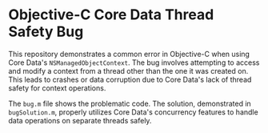 # Objective-C Core Data Thread Safety Bug

This repository demonstrates a common error in Objective-C when using Core Data's `NSManagedObjectContext`.  The bug involves attempting to access and modify a context from a thread other than the one it was created on. This leads to crashes or data corruption due to Core Data's lack of thread safety for context operations.

The `bug.m` file shows the problematic code. The solution, demonstrated in `bugSolution.m`, properly utilizes Core Data's concurrency features to handle data operations on separate threads safely.